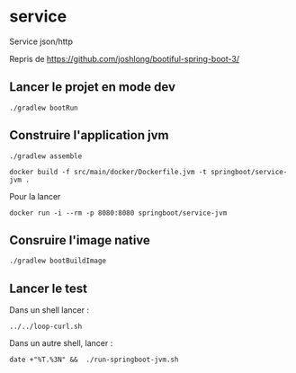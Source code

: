 # service

Service json/http

Repris de https://github.com/joshlong/bootiful-spring-boot-3/

## Lancer le projet en mode dev

```shell script
./gradlew bootRun 
```

## Construire l'application jvm

```shell script
./gradlew assemble

docker build -f src/main/docker/Dockerfile.jvm -t springboot/service-jvm .
``` 

Pour la lancer

```shell script
docker run -i --rm -p 8080:8080 springboot/service-jvm
```

## Consruire l'image native

```shell script
./gradlew bootBuildImage
``` 

## Lancer le test

Dans un shell lancer :

```shell script
../../loop-curl.sh
```

Dans un autre shell, lancer :

```shell script
date +"%T.%3N" &&  ./run-springboot-jvm.sh
```
